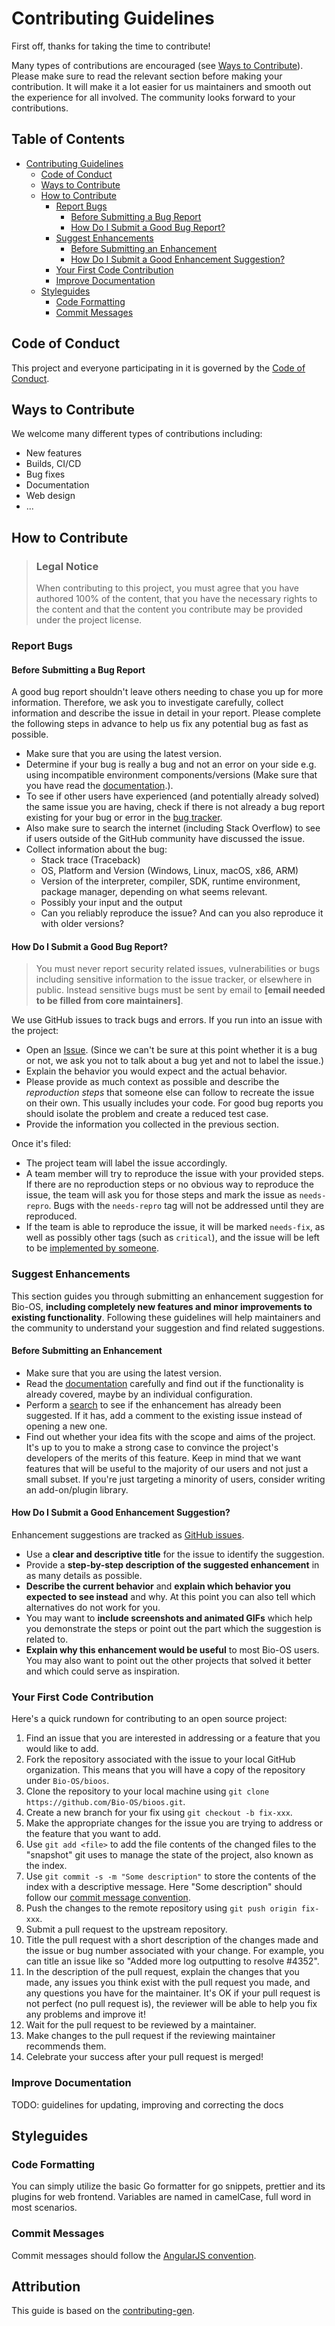 <!-- omit in toc -->

# Contributing Guidelines

First off, thanks for taking the time to contribute!

Many types of contributions are encouraged (see [Ways to Contribute](#ways-to-contribute)). Please make sure to read the relevant section before making your contribution. It will make it a lot easier for us maintainers and smooth out the experience for all involved. The community looks forward to your contributions.

<!-- omit in toc -->

## Table of Contents

- [Contributing Guidelines](#contributing-guidelines)
  - [Code of Conduct](#code-of-conduct)
  - [Ways to Contribute](#ways-to-contribute)
  - [How to Contribute](#how-to-contribute)
    - [Report Bugs](#report-bugs)
      - [Before Submitting a Bug Report](#before-submitting-a-bug-report)
      - [How Do I Submit a Good Bug Report?](#how-do-i-submit-a-good-bug-report)
    - [Suggest Enhancements](#suggest-enhancements)
      - [Before Submitting an Enhancement](#before-submitting-an-enhancement)
      - [How Do I Submit a Good Enhancement Suggestion?](#how-do-i-submit-a-good-enhancement-suggestion)
    - [Your First Code Contribution](#your-first-code-contribution)
    - [Improve Documentation](#improve-documentation)
  - [Styleguides](#styleguides)
    - [Code Formatting](#code-formatting)
    - [Commit Messages](#commit-messages)

## Code of Conduct

This project and everyone participating in it is governed by the
[Code of Conduct](https://github.com/Bio-OS/bioos/blob/main/CODE_OF_CONDUCT.md).

## Ways to Contribute

We welcome many different types of contributions including:

-   New features
-   Builds, CI/CD
-   Bug fixes
-   Documentation
-   Web design
-   ...

## How to Contribute

> ### Legal Notice <!-- omit in toc -->
>
> When contributing to this project, you must agree that you have authored 100% of the content, that you have the necessary rights to the content and that the content you contribute may be provided under the project license.

### Report Bugs

<!-- omit in toc -->

#### Before Submitting a Bug Report

A good bug report shouldn't leave others needing to chase you up for more information. Therefore, we ask you to investigate carefully, collect information and describe the issue in detail in your report. Please complete the following steps in advance to help us fix any potential bug as fast as possible.

-   Make sure that you are using the latest version.
-   Determine if your bug is really a bug and not an error on your side e.g. using incompatible environment components/versions (Make sure that you have read the [documentation](https://bio-os.gitbook.io/userguide/).).
-   To see if other users have experienced (and potentially already solved) the same issue you are having, check if there is not already a bug report existing for your bug or error in the [bug tracker](https://github.com/Bio-OS/bioos/issues?q=label%3Abug).
-   Also make sure to search the internet (including Stack Overflow) to see if users outside of the GitHub community have discussed the issue.
-   Collect information about the bug:
    -   Stack trace (Traceback)
    -   OS, Platform and Version (Windows, Linux, macOS, x86, ARM)
    -   Version of the interpreter, compiler, SDK, runtime environment, package manager, depending on what seems relevant.
    -   Possibly your input and the output
    -   Can you reliably reproduce the issue? And can you also reproduce it with older versions?

<!-- omit in toc -->

#### How Do I Submit a Good Bug Report?

> You must never report security related issues, vulnerabilities or bugs including sensitive information to the issue tracker, or elsewhere in public. Instead sensitive bugs must be sent by email to **[email needed to be filled from core maintainers]**.

We use GitHub issues to track bugs and errors. If you run into an issue with the project:

-   Open an [Issue](https://github.com/Bio-OS/bioos/issues/new). (Since we can't be sure at this point whether it is a bug or not, we ask you not to talk about a bug yet and not to label the issue.)
-   Explain the behavior you would expect and the actual behavior.
-   Please provide as much context as possible and describe the _reproduction steps_ that someone else can follow to recreate the issue on their own. This usually includes your code. For good bug reports you should isolate the problem and create a reduced test case.
-   Provide the information you collected in the previous section.

Once it's filed:

-   The project team will label the issue accordingly.
-   A team member will try to reproduce the issue with your provided steps. If there are no reproduction steps or no obvious way to reproduce the issue, the team will ask you for those steps and mark the issue as `needs-repro`. Bugs with the `needs-repro` tag will not be addressed until they are reproduced.
-   If the team is able to reproduce the issue, it will be marked `needs-fix`, as well as possibly other tags (such as `critical`), and the issue will be left to be [implemented by someone](#your-first-code-contribution).


### Suggest Enhancements

This section guides you through submitting an enhancement suggestion for Bio-OS, **including completely new features and minor improvements to existing functionality**. Following these guidelines will help maintainers and the community to understand your suggestion and find related suggestions.

<!-- omit in toc -->

#### Before Submitting an Enhancement

-   Make sure that you are using the latest version.
-   Read the [documentation](https://bio-os.gitbook.io/userguide/) carefully and find out if the functionality is already covered, maybe by an individual configuration.
-   Perform a [search](https://github.com/Bio-OS/bioos/issues) to see if the enhancement has already been suggested. If it has, add a comment to the existing issue instead of opening a new one.
-   Find out whether your idea fits with the scope and aims of the project. It's up to you to make a strong case to convince the project's developers of the merits of this feature. Keep in mind that we want features that will be useful to the majority of our users and not just a small subset. If you're just targeting a minority of users, consider writing an add-on/plugin library.

<!-- omit in toc -->

#### How Do I Submit a Good Enhancement Suggestion?

Enhancement suggestions are tracked as [GitHub issues](https://github.com/Bio-OS/bioos/issues).

-   Use a **clear and descriptive title** for the issue to identify the suggestion.
-   Provide a **step-by-step description of the suggested enhancement** in as many details as possible.
-   **Describe the current behavior** and **explain which behavior you expected to see instead** and why. At this point you can also tell which alternatives do not work for you.
-   You may want to **include screenshots and animated GIFs** which help you demonstrate the steps or point out the part which the suggestion is related to.
-   **Explain why this enhancement would be useful** to most Bio-OS users. You may also want to point out the other projects that solved it better and which could serve as inspiration.

<!-- You might want to create an issue template for enhancement suggestions that can be used as a guide and that defines the structure of the information to be included. If you do so, reference it here in the description. -->

### Your First Code Contribution

Here's a quick rundown for contributing to an open source project:

1. Find an issue that you are interested in addressing or a feature that you would like to add.
2. Fork the repository associated with the issue to your local GitHub organization. This means that you will have a copy of the repository under `Bio-OS/bioos`.
3. Clone the repository to your local machine using `git clone https://github.com/Bio-OS/bioos.git`.
4. Create a new branch for your fix using `git checkout -b fix-xxx`.
5. Make the appropriate changes for the issue you are trying to address or the feature that you want to add.
6. Use `git add <file>` to add the file contents of the changed files to the "snapshot" git uses to manage the state of the project, also known as the index.
7. Use `git commit -s -m "Some description"` to store the contents of the index with a descriptive message. Here "Some description" should follow our [commit message convention](#commit-messages).
8. Push the changes to the remote repository using `git push origin fix-xxx`.
9.  Submit a pull request to the upstream repository.
10. Title the pull request with a short description of the changes made and the issue or bug number associated with your change. For example, you can title an issue like so "Added more log outputting to resolve #4352".
11. In the description of the pull request, explain the changes that you made, any issues you think exist with the pull request you made, and any questions you have for the maintainer. It's OK if your pull request is not perfect (no pull request is), the reviewer will be able to help you fix any problems and improve it!
12. Wait for the pull request to be reviewed by a maintainer.
13. Make changes to the pull request if the reviewing maintainer recommends them.
14. Celebrate your success after your pull request is merged!

### Improve Documentation

TODO: guidelines for updating, improving and correcting the docs

## Styleguides

### Code Formatting

You can simply utilize the basic Go formatter for go snippets, prettier and its plugins for web frontend. Variables are named in camelCase, full word in most scenarios.

### Commit Messages

Commit messages should follow the [AngularJS convention](https://docs.google.com/document/d/1QrDFcIiPjSLDn3EL15IJygNPiHORgU1_OOAqWjiDU5Y/edit#heading=h.greljkmo14y0).


<!-- omit in toc -->
## Attribution
This guide is based on the [contributing-gen](https://github.com/bttger/contributing-gen).